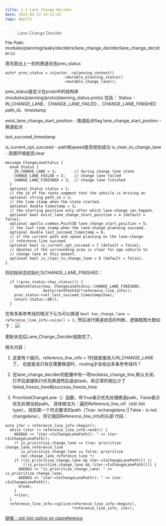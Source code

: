 ```yaml
---
title: 1.1 Lane Change Decider
date: 2021-03-13 19:11:43
tags: Apollo
---
```


> Lane Change Decider

<!-- more -->



File Path: modules/planning/tasks/deciders/lane_change_decider/lane_change_decider.cc

首先取出上一刻的换道状态prev_status
```
auto* prev_status = injector_->planning_context()
                          ->mutable_planning_status()
                          ->mutable_change_lane();
```
prev_status是定义在proto中的结构体(modules/planning/proto/planning_status.proto)
包括：
Status - IN_CHANGE_LANE、CHANGE_LANE_FAILED 、CHANGE_LANE_FINISHED
path_id、timestamp

exist_lane_change_start_position - 换道起点flag
lane_change_start_postion - 换道起点

last_succeed_timestamp

is_current_opt_succeed - path和speed是否规划成功
is_clear_to_change_lane - 周围环境是否clear
```
message ChangeLaneStatus {
  enum Status {
    IN_CHANGE_LANE = 1;        // during change lane state
    CHANGE_LANE_FAILED = 2;    // change lane failed
    CHANGE_LANE_FINISHED = 3;  // change lane finished
  }
  optional Status status = 1;
  // the id of the route segment that the vehicle is driving on
  optional string path_id = 2;
  // the time stamp when the state started.
  optional double timestamp = 3;
  // the starting position only after which lane-change can happen.
  optional bool exist_lane_change_start_position = 4 [default = false];
  optional apollo.common.Point3D lane_change_start_position = 5;
  // the last time stamp when the lane-change planning succeed.
  optional double last_succeed_timestamp = 6;
  // if the current path and speed planning on the lane-change
  // reference-line succeed.
  optional bool is_current_opt_succeed = 7 [default = false];
  // denotes if the surrounding area is clear for ego vehicle to
  // change lane at this moment.
  optional bool is_clear_to_change_lane = 8 [default = false];
}
```
将初始状态初始化为CHANGE_LANE_FINISHED：
```
  if (!prev_status->has_status()) {
    UpdateStatus(now, ChangeLaneStatus::CHANGE_LANE_FINISHED,
                 GetCurrentPathId(*reference_line_info));
    prev_status->set_last_succeed_timestamp(now);
    return Status::OK();
  }
```
在有多条参考线的情况下认为可以换道
`bool has_change_lane = reference_line_info->size() > 1;`
然后进行换道状态的判断，逻辑框图大致如下：
![](https://pickteemo.github.io//post-images/1612340002243.jpg)

更新状态后Lane_Change_Decider就跑完了。


相关内容：

1. 这里有个疑问，reference_line_info > 1时就直接进入IN_CHANGE_LANE了，
也就是说只有在需要换道时，routing才会给出多条参考线吗？

2. 在lane_change_decider的配置中有一项reckless_change_line,默认关闭，打开后直接执行优先换道然后退出task，和正常的相比少了failed_freeze_time和success_freeze_time.

3. PrioritizeChangeLane（）函数，传True表示优先处理换道path，False表示优先处理当前path。
具体做法为：遍历Reference_line_inf（std::list type），找到第一个符合要求的path（True- ischangelane || False - is not changelane），将它插回Reference_line_info的头部
代码：
```
auto iter = reference_line_info->begin();
  while (iter != reference_line_info->end()) {
    ADEBUG << "iter->IsChangeLanePath(): " << iter->IsChangeLanePath();
    /* is_prioritize_change_lane == true: prioritize change_lane_reference_line
       is_prioritize_change_lane == false: prioritize
       non_change_lane_reference_line */
    if ((is_prioritize_change_lane && iter->IsChangeLanePath()) ||
        (!is_prioritize_change_lane && !iter->IsChangeLanePath())) {
      ADEBUG << "is_prioritize_change_lane: " << is_prioritize_change_lane;
      ADEBUG << "iter->IsChangeLanePath(): " << iter->IsChangeLanePath();
      break;
    }
    ++iter;
  }
  reference_line_info->splice(reference_line_info->begin(),
                              *reference_line_info, iter);
```
[链接：std::list<T>::splice on cppreference](https://zh.cppreference.com/w/cpp/container/list/splice )
